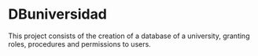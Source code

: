 # DBuniversidad
This project consists of the creation of a database of a university, granting roles, procedures and permissions to users.
